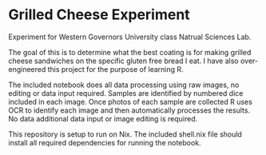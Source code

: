 # Grilled Cheese Experiment

Experiment for Western Governors University class Natrual Sciences Lab.

The goal of this is to determine what the best coating is for making grilled cheese sandwiches on the specific gluten free bread I eat.  I have also over-engineered this project for the purpose of learning R.

The included notebook does all data processing using raw images, no editing or data input required.  Samples are identified by numbered dice included in each image.  Once photos of each sample are collected R uses OCR to identify each image and then automatically processes the results.  No data additional data input or image editing is required.

This repository is setup to run on Nix.  The included shell.nix file should install all required dependencies for running the notebook.
